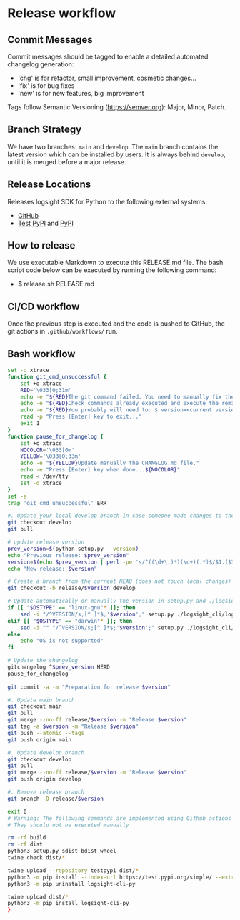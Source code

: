 Release workflow
================

Commit Messages
---------------
Commit messages should be tagged to enable a detailed automated
changelog generation:

-   \'chg\' is for refactor, small improvement, cosmetic changes\...
-   \'fix\' is for bug fixes
-   \'new\' is for new features, big improvement

Tags follow Semantic Versioning (<https://semver.org>): Major, Minor,
Patch.

Branch Strategy
---------------
We have two branches: `main` and `develop`.
The `main` branch contains the latest version which can be installed by users.
It is always behind `develop`, until it is merged before a major release.

Release Locations
-----------------
Releases logsight SDK for Python to the following external systems:

- [GitHub](https://github.com/aiops/logsight-sdk-py)
- [Test PyPI](https://test.pypi.org/search/?q=%22logsight-sdk-py%22&o=) and
    [PyPI](https://pypi.org/search/?q=%22logsight-sdk-py%22&o=)


How to release
--------------
We use executable Markdown to execute this RELEASE.md file.
The bash script code below can be executed by running the following command:
+ $ release.sh RELEASE.md

CI/CD workflow
---------------
Once the previous step is executed and the code is pushed to GitHub, the git actions in `.github/workflows/` run.


Bash workflow
-------------

```bash
set -o xtrace
function git_cmd_unsuccessful {
    set +o xtrace
    RED='\033[0;31m'
    echo -e "${RED}The git command failed. You need to manually fix the problem."
    echo -e "${RED}Check commands already executed and execute the remaining commands manually."
    echo -e "${RED}You probably will need to: $ version=<current version> ."
    read -p "Press [Enter] key to exit..."
    exit 1  
} 
function pause_for_changelog {
    set +o xtrace
    NOCOLOR='\033[0m'
    YELLOW='\033[0;33m' 
    echo -e "${YELLOW}Update manually the CHANGLOG.md file."
    echo -e "Press [Enter] key when done...${NOCOLOR}"
    read < /dev/tty
    set -o xtrace
} 
set -e
trap 'git_cmd_unsuccessful' ERR

#. Update your local develop branch in case someone made changes to the remote develop branch
git checkout develop
git pull

# update release version
prev_version=$(python setup.py --version)
echo "Previous release: $prev_version"
version=$(echo $prev_version | perl -pe 's/^((\d+\.)*)(\d+)(.*)$/$1.($3+1).$4/e')
echo "New release: $version"

# Create a branch from the current HEAD (does not touch local changes)
git checkout -b release/$version develop

# Update automatically or manually the version in setup.py and ./logsight_cli/logsight-cli.py
if [[ "$OSTYPE" == "linux-gnu"* ]]; then
    sed -i "/^VERSION/s;[^ ]*$;'$version';" setup.py ./logsight_cli/logsight_cli.py
elif [[ "$OSTYPE" == "darwin"* ]]; then
    sed -i "" "/^VERSION/s;[^ ]*$;'$version';" setup.py ./logsight_cli/logsight_cli.py
else
    echo "OS is not supported"
fi

# Update the changelog
gitchangelog ^$prev_version HEAD
pause_for_changelog
    
git commit -a -m "Preparation for release $version"

#. Update main branch
git checkout main
git pull
git merge --no-ff release/$version -m "Release $version"
git tag -a $version -m "Release $version"
git push --atomic --tags
git push origin main

#. Update develop branch
git checkout develop
git pull
git merge --no-ff release/$version -m "Release $version"
git push origin develop

#. Remove release branch
git branch -D release/$version

exit 0
# Warning: The following commands are implemented using Github actions
# They should not be executed manually

rm -rf build
rm -rf dist
python3 setup.py sdist bdist_wheel
twine check dist/*

twine upload --repository testpypi dist/*
python3 -m pip install --index-url https://test.pypi.org/simple/ --extra-index-url https://pypi.org/simple/ logsight-cli-py
python3 -m pip uninstall logsight-cli-py

twine upload dist/*
python3 -m pip install logsight-cli-py
}
```
